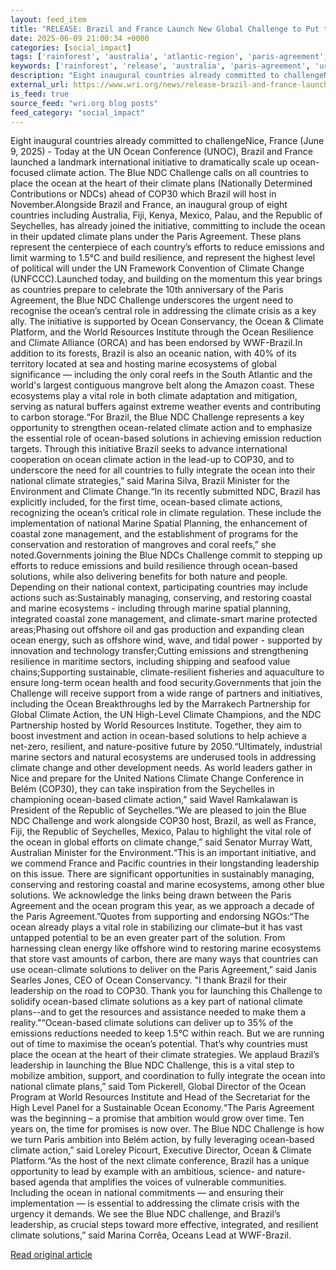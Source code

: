 ```yaml
---
layout: feed_item
title: "RELEASE: Brazil and France Launch New Global Challenge to Put the Ocean at the Center of Climate Action"
date: 2025-06-09 21:00:34 +0000
categories: [social_impact]
tags: ['rainforest', 'australia', 'atlantic-region', 'paris-agreement', 'urgent', 'wind-power', 'public-health', 'renewable-energy', 'year-2025', 'amazon']
keywords: ['rainforest', 'release', 'australia', 'paris-agreement', 'urgent', 'atlantic-region', 'brazil', 'france']
description: "Eight inaugural countries already committed to challengeNice, France (June 9, 2025) - Today at the UN Ocean Conference (UNOC), Brazil and France launched a l..."
external_url: https://www.wri.org/news/release-brazil-and-france-launch-new-global-challenge-put-ocean-center-climate-action
is_feed: true
source_feed: "wri.org blog posts"
feed_category: "social_impact"
---
```


Eight inaugural countries already committed to challengeNice, France (June 9, 2025) - Today at the UN Ocean Conference (UNOC), Brazil and France launched a landmark international initiative to dramatically scale up ocean-focused climate action. The Blue NDC Challenge calls on all countries to place the ocean at the heart of their climate plans (Nationally Determined Contributions or NDCs) ahead of COP30 which Brazil will host in November.Alongside Brazil and France, an inaugural group of eight countries including Australia, Fiji, Kenya, Mexico, Palau, and the Republic of Seychelles, has already joined the initiative, committing to include the ocean in their updated climate plans under the Paris Agreement. These plans represent the centerpiece of each country’s efforts to reduce emissions and limit warming to 1.5°C and build resilience, and represent the highest level of political will under the UN Framework Convention of Climate Change (UNFCCC).Launched today, and building on the momentum this year brings as countries prepare to celebrate the 10th anniversary of the Paris Agreement, the Blue NDC Challenge underscores the urgent need to recognise the ocean’s central role in addressing the climate crisis as a key ally. The initiative is supported by Ocean Conservancy, the Ocean &amp; Climate Platform, and the World Resources Institute through the Ocean Resilience and Climate Alliance (ORCA) and has been endorsed by WWF-Brazil.In addition to its forests, Brazil is also an oceanic nation, with 40% of its territory located at sea and hosting marine ecosystems of global significance — including the only coral reefs in the South Atlantic and the world's largest contiguous mangrove belt along the Amazon coast. These ecosystems play a vital role in both climate adaptation and mitigation, serving as natural buffers against extreme weather events and contributing to carbon storage.“For Brazil, the Blue NDC Challenge represents a key opportunity to strengthen ocean-related climate action and to emphasize the essential role of ocean-based solutions in achieving emission reduction targets. Through this initiative Brazil seeks to advance international cooperation on ocean climate action in the lead-up to COP30, and to underscore the need for all countries to fully integrate the ocean into their national climate strategies,” said Marina Silva, Brazil Minister for the Environment and Climate Change.“In its recently submitted NDC, Brazil has explicitly included, for the first time, ocean-based climate actions, recognizing the ocean’s critical role in climate regulation. These include the implementation of national Marine Spatial Planning, the enhancement of coastal zone management, and the establishment of programs for the conservation and restoration of mangroves and coral reefs,” she noted.Governments joining the Blue NDCs Challenge commit to stepping up efforts to reduce emissions and build resilience through ocean-based solutions, while also delivering benefits for both nature and people. Depending on their national context, participating countries may include actions such as:Sustainably managing, conserving, and restoring coastal and marine ecosystems - including through marine spatial planning, integrated coastal zone management, and climate-smart marine protected areas;Phasing out offshore oil and gas production and expanding clean ocean energy, such as offshore wind, wave, and tidal power - supported by innovation and technology transfer;Cutting emissions and strengthening resilience in maritime sectors, including shipping and seafood value chains;Supporting sustainable, climate-resilient fisheries and aquaculture to ensure long-term ocean health and food security.Governments that join the Challenge will receive support from a wide range of partners and initiatives, including the Ocean Breakthroughs led by the Marrakech Partnership for Global Climate Action, the UN High-Level Climate Champions, and the NDC Partnership hosted by World Resources Institute. Together, they aim to boost investment and action in ocean-based solutions to help achieve a net-zero, resilient, and nature-positive future by 2050.“Ultimately, industrial marine sectors and natural ecosystems are underused tools in addressing climate change and other development needs. As world leaders gather in Nice and prepare for the United Nations Climate Change Conference in Belém (COP30), they can take inspiration from the Seychelles in championing ocean-based climate action,” said Wavel Ramkalawan is President of the Republic of Seychelles.“We are pleased to join the Blue NDC Challenge and work alongside COP30 host, Brazil, as well as France, Fiji, the Republic of Seychelles, Mexico, Palau to highlight the vital role of the ocean in global efforts on climate change,” said Senator Murray Watt, Australian Minister for the Environment.“This is an important initiative, and we commend France and Pacific countries in their longstanding leadership on this issue. There are significant opportunities in sustainably managing, conserving and restoring coastal and marine ecosystems, among other blue solutions. We acknowledge the links being drawn between the Paris Agreement and the ocean program this year, as we approach a decade of the Paris Agreement.”Quotes from supporting and endorsing NGOs:“The ocean already plays a vital role in stabilizing our climate–but it has vast untapped potential to be an even greater part of the solution. From harnessing clean energy like offshore wind to restoring marine ecosystems that store vast amounts of carbon, there are many ways that countries can use ocean-climate solutions to deliver on the Paris Agreement,” said Janis Searles Jones, CEO of Ocean Conservancy. \"I thank Brazil for their leadership on the road to COP30. Thank you for launching this Challenge to solidify ocean-based climate solutions as a key part of national climate plans--and to get the resources and assistance needed to make them a reality.\"“Ocean-based climate solutions can deliver up to 35% of the emissions reductions needed to keep 1.5°C within reach. But we are running out of time to maximise the ocean’s potential. That’s why countries must place the ocean at the heart of their climate strategies. We applaud Brazil’s leadership in launching the Blue NDC Challenge, this is a vital step to mobilize ambition, support, and coordination to fully integrate the ocean into national climate plans,” said Tom Pickerell, Global Director of the Ocean Program at World Resources Institute and Head of the Secretariat for the High Level Panel for a Sustainable Ocean Economy.“The Paris Agreement was the beginning – a promise that ambition would grow over time. Ten years on, the time for promises is now over. The Blue NDC Challenge is how we turn Paris ambition into Belém action, by fully leveraging ocean-based climate action,” said Loreley Picourt, Executive Director, Ocean &amp; Climate Platform.“As the host of the next climate conference, Brazil has a unique opportunity to lead by example with an ambitious, science- and nature-based agenda that amplifies the voices of vulnerable communities. Including the ocean in national commitments — and ensuring their implementation — is essential to addressing the climate crisis with the urgency it demands. We see the Blue NDC challenge, and Brazil’s leadership, as crucial steps toward more effective, integrated, and resilient climate solutions,” said Marina Corrêa, Oceans Lead at WWF-Brazil.&nbsp;

[Read original article](https://www.wri.org/news/release-brazil-and-france-launch-new-global-challenge-put-ocean-center-climate-action)
